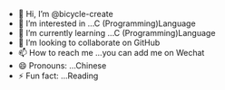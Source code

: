 - 👋 Hi, I’m @bicycle-create
- 👀 I’m interested in ...C (Programming)Language
- 🌱 I’m currently learning ...C (Programming)Language
- 💞️ I’m looking to collaborate on GitHub
- 📫 How to reach me ...you can add me on Wechat
- 😄 Pronouns: ...Chinese
- ⚡ Fun fact: ...Reading

<!---
bicycle-create/bicycle-create is a ✨ special ✨ repository because its `README.md` (this file) appears on your GitHub profile.
You can click the Preview link to take a look at your changes.
--->
